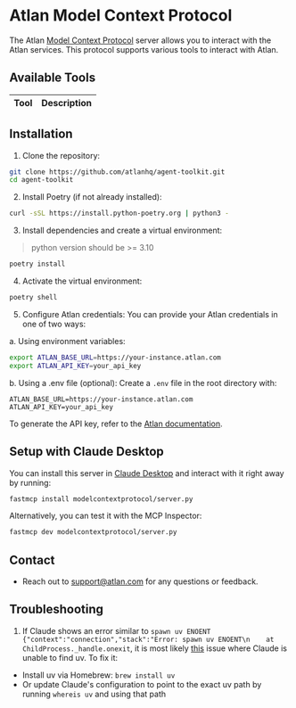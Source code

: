 # Atlan Model Context Protocol

The Atlan [Model Context Protocol](https://modelcontextprotocol.io/introduction) server allows you to interact with the Atlan services. This protocol supports various tools to interact with Atlan.

## Available Tools

| Tool                  | Description                     |
| --------------------- | ------------------------------- |


## Installation

1. Clone the repository:
```bash
git clone https://github.com/atlanhq/agent-toolkit.git
cd agent-toolkit
```

2. Install Poetry (if not already installed):
```bash
curl -sSL https://install.python-poetry.org | python3 -
```

3. Install dependencies and create a virtual environment:
> python version should be >= 3.10
```bash
poetry install
```

4. Activate the virtual environment:
```bash
poetry shell
```

5. Configure Atlan credentials:
You can provide your Atlan credentials in one of two ways:

a. Using environment variables:
```bash
export ATLAN_BASE_URL=https://your-instance.atlan.com
export ATLAN_API_KEY=your_api_key
```

b. Using a .env file (optional):
Create a `.env` file in the root directory with:
```
ATLAN_BASE_URL=https://your-instance.atlan.com
ATLAN_API_KEY=your_api_key
```

To generate the API key, refer to the [Atlan documentation](https://ask.atlan.com/hc/en-us/articles/8312649180049-API-authentication).


## Setup with Claude Desktop

You can install this server in [Claude Desktop](https://claude.ai/download) and interact with it right away by running:
```bash
fastmcp install modelcontextprotocol/server.py
```

Alternatively, you can test it with the MCP Inspector:
```bash
fastmcp dev modelcontextprotocol/server.py
```

## Contact

- Reach out to support@atlan.com for any questions or feedback.

## Troubleshooting
1. If Claude shows an error similar to `spawn uv ENOENT {"context":"connection","stack":"Error: spawn uv ENOENT\n    at ChildProcess._handle.onexit`, it is most likely [this](https://github.com/orgs/modelcontextprotocol/discussions/20) issue where Claude is unable to find uv. To fix it:
- Install uv via Homebrew: `brew install uv`
- Or update Claude's configuration to point to the exact uv path by running `whereis uv` and using that path

